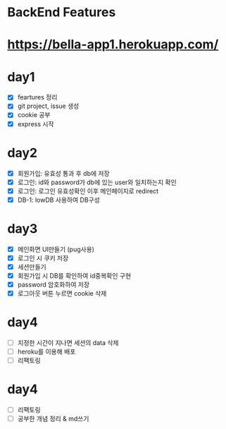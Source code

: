 # BackEnd Features

# https://bella-app1.herokuapp.com/
# day1
- [x] feartures 정리
- [x] git project, issue 생성
- [x] cookie 공부
- [x] express 시작

# day2
- [x] 회원가입: 유효성 통과 후 db에 저장
- [x] 로그인: id와 password가 db에 있는 user와 일치하는지 확인
- [x] 로그인: 로그인 유효성확인 이후 메인페이지로 redirect
- [x] DB-1: lowDB 사용하여 DB구성

# day3
- [x] 메인화면 UI만들기 (pug사용)
- [x] 로그인 시 쿠키 저장
- [x] 세션만들기
- [x] 회원가입 시 DB를 확인하여 id중복확인 구현
- [x] password 암호화하여 저장
- [x] 로그아웃 버튼 누르면 cookie 삭제

# day4
- [ ] 지정한 시간이 지나면 세션의 data 삭제
- [ ] heroku를 이용해 배포
- [ ] 리팩토링

# day4
- [ ] 리팩토링
- [ ] 공부한 개념 정리 & md쓰기
